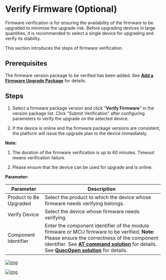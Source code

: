 # Verify Firmware (Optional)



Firmware verification is for ensuring the availability of the firmware to be upgraded to minimize the upgrade risk. Before upgrading devices in large quantities, it is recommended to select a single device for upgrading and verify its stability.

This section introduces the steps of firmware verification.

## Prerequisites

The firmware version package to be verified has been added. See [**Add a Firmware Upgrade Package**](/deviceDevelop/DeviceManage/ota/part02/page-01) for details.

## Steps

1.  Select a firmware package version and click “**Verify Firmware**” in the version package list. Click “Submit Verification” after configuring parameters to verify the upgrade on the selected device.


2.  If the device is online and the firmware package versions are consistent, the platform will issue the upgrade plan to the device immediately.

**Note:**

1)  The duration of the firmware verification is up to 60 minutes. Timeout means verification failure.

2)  Please ensure that the device can be used for upgrade and is online.

**Parameter:**

| **Parameter**           | **Description**                                                                                                                                                                                                                                                                                                                                                  |
| ----------------------- | ---------------------------------------------------------------------------------------------------------------------------------------------------------------------------------------------------------------------------------------------------------------------------------------------------------------------------------------------------------------- |
| Product to Be  Upgraded | Select the product to which the device whose firmware  needs verifying belongs.                                                                                                                                                                                                                                                                                  |
| Verify Device           | Select the device  whose firmware needs verifying.                                                                                                                                                                                                                                                                                                               |
| Component Identifier    | Enter the component identifier of the module firmware  or MCU firmware to be verified.  **Note:** Please ensure the correctness of the component  identifier. See [**AT command solution**](/deviceDevelop/DeviceAccessPlan/cellular/AT/API/cellular-at-03) for details.  See [**QuecOpen solution**](/deviceDevelop/DeviceAccessPlan/cellular/QuecOpen/api/cellular-quecopen-api-02) for details. |

 

<a data-fancybox title="img" href="/en/guide/ota/ota07.png">![img](/en/guide/ota/ota07.png)</a>
 

<a data-fancybox title="img" href="/en/guide/ota/ota08.png">![img](/en/guide/ota/ota08.png)</a>

 
